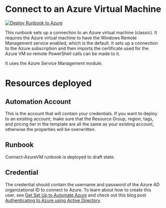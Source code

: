 # Connect to an Azure Virtual Machine


[![Deploy Runbook to Azure](http://azuredeploy.net/deploybutton.png)](https://portal.azure.com/#create/Microsoft.Template/uri/https%3A%2F%2Fraw.githubusercontent.com%2Fazureautomation%2Fautomation-packs%2Fmaster%2F200-connect-azure-vm%2FdeployRunbookAndCredential.json) 

This runbook sets up a connection to an Azure virtual machine (classic). It requires the Azure virtual machine to have the Windows Remote Management service enabled, which is the default. It sets up a connection to the Azure subscription and then imports the certificate used for the Azure VM so remote PowerShell calls can be made to it.  

It uses the Azure Service Management module.  



# Resources deployed


## Automation Account

This is the account that will contain your credentials. If you want to deploy to an existing account, make sure that the Resource Group, region, tags, and pricing tier in the template are all the same as your existing account, otherwise the properties will be overwritten. 

## Runbook
Connect-AzureVM runbook is deployed to draft state.  

## Credential
The credential should contain the username and password of the Azure AD organizational ID to connect to Azure. To learn about how to create this user, see [Get Set Up to Automate Azure]("http://aka.ms/getsetuptoautomate") and check out this blog post [Authenticating to Azure using Active Directory]("http://azure.microsoft.com/blog/2014/08/27/azure-automation-authenticating-to-azure-using-azure-active-directory/").  




